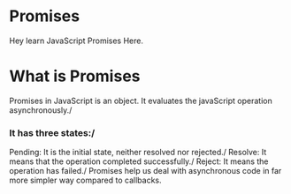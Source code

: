 # Promises
Hey learn JavaScript Promises Here.


# What is Promises
Promises in JavaScript is an object. It evaluates the javaScript operation asynchronously./
### It has three states:/
Pending: It is the initial state, neither resolved nor rejected./
Resolve: It means that the operation completed successfully./
Reject: It means the operation has failed./
Promises help us deal with asynchronous code in far more simpler way compared to callbacks.

